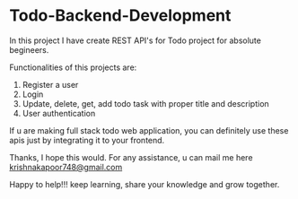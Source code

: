 # Todo-Backend-Development

In this project I have create REST API's for Todo project for absolute begineers.

Functionalities of this projects are: 
1. Register a user
2. Login
3. Update, delete, get, add todo task with proper title and description
4. User authentication

If u are making full stack todo web application, you can definitely use these apis just by integrating it to your frontend.

Thanks, I hope this would. For any assistance, u can mail me here krishnakapoor748@gmail.com

Happy to help!!!
keep learning, share your knowledge and grow together.
